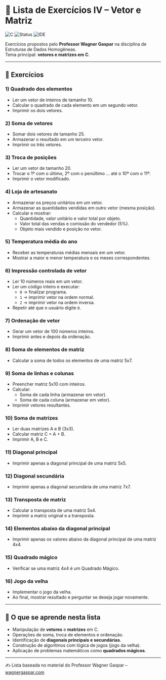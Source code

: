 # 📘 Lista de Exercícios IV – Vetor e Matriz

![C](https://img.shields.io/badge/C-language-blue?logo=c&logoColor=white)
![Status](https://img.shields.io/badge/Status-Não%20Concluído-yellow)
![IDE](https://img.shields.io/badge/IDE-VS%20Code-0078d7?logo=visual-studio-code)

Exercícios propostos pelo **Professor Wagner Gaspar** na disciplina de Estruturas de Dados Homogêneas.  
Tema principal: **vetores e matrizes em C**.

---

## 📌 Exercícios

### 1) Quadrado dos elementos
- Ler um vetor de inteiros de tamanho 10.
- Calcular o quadrado de cada elemento em um segundo vetor.
- Imprimir os dois vetores.

### 2) Soma de vetores
- Somar dois vetores de tamanho 25.
- Armazenar o resultado em um terceiro vetor.
- Imprimir os três vetores.

### 3) Troca de posições
- Ler um vetor de tamanho 20.
- Trocar o 1º com o último, 2º com o penúltimo … até o 10º com o 11º.
- Imprimir o vetor modificado.

### 4) Loja de artesanato
- Armazenar os preços unitários em um vetor.
- Armazenar as quantidades vendidas em outro vetor (mesma posição).
- Calcular e mostrar:
  - Quantidade, valor unitário e valor total por objeto.
  - Valor total das vendas e comissão do vendedor (5%).
  - Objeto mais vendido e posição no vetor.

### 5) Temperatura média do ano
- Receber as temperaturas médias mensais em um vetor.
- Mostrar a maior e menor temperatura e os meses correspondentes.

### 6) Impressão controlada de vetor
- Ler 10 números reais em um vetor.
- Ler um código inteiro e executar:
  - `0` → finalizar programa.  
  - `1` → imprimir vetor na ordem normal.  
  - `2` → imprimir vetor na ordem inversa.  
- Repetir até que o usuário digite `0`.

### 7) Ordenação de vetor
- Gerar um vetor de 100 números inteiros.
- Imprimir antes e depois da ordenação.

### 8) Soma de elementos de matriz
- Calcular a soma de todos os elementos de uma matriz 5x7.

### 9) Soma de linhas e colunas
- Preencher matriz 5x10 com inteiros.
- Calcular:
  - Soma de cada linha (armazenar em vetor).  
  - Soma de cada coluna (armazenar em vetor).  
- Imprimir vetores resultantes.

### 10) Soma de matrizes
- Ler duas matrizes A e B (3x3).
- Calcular matriz C = A + B.
- Imprimir A, B e C.

### 11) Diagonal principal
- Imprimir apenas a diagonal principal de uma matriz 5x5.

### 12) Diagonal secundária
- Imprimir apenas a diagonal secundária de uma matriz 7x7.

### 13) Transposta de matriz
- Calcular a transposta de uma matriz 5x4.
- Imprimir a matriz original e a transposta.

### 14) Elementos abaixo da diagonal principal
- Imprimir apenas os valores abaixo da diagonal principal de uma matriz 4x4.

### 15) Quadrado mágico
- Verificar se uma matriz 4x4 é um Quadrado Mágico.

### 16) Jogo da velha
- Implementar o jogo da velha.
- Ao final, mostrar resultado e perguntar se deseja jogar novamente.

---

## 🎯 O que se aprende nesta lista
- Manipulação de **vetores** e **matrizes** em C.  
- Operações de soma, troca de elementos e ordenação.  
- Identificação de **diagonais principais e secundárias**.  
- Construção de algoritmos com lógica de jogos (jogo da velha).  
- Aplicação de problemas matemáticos como **quadrados mágicos**.

---

✍️ Lista baseada no material do Professor Wagner Gaspar – [wagnergaspar.com](https://wagnergaspar.com/)
